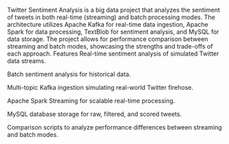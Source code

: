 Twitter Sentiment Analysis is a big data project that analyzes the sentiment of tweets in both real-time (streaming) and batch processing modes. 
The architecture utilizes Apache Kafka for real-time data ingestion, Apache Spark for data processing, TextBlob for sentiment analysis, and MySQL for data storage. 
The project allows for performance comparison between streaming and batch modes, showcasing the strengths and trade-offs of each approach.
Features
Real-time sentiment analysis of simulated Twitter data streams.

Batch sentiment analysis for historical data.

Multi-topic Kafka ingestion simulating real-world Twitter firehose.

Apache Spark Streaming for scalable real-time processing.

MySQL database storage for raw, filtered, and scored tweets.

Comparison scripts to analyze performance differences between streaming and batch modes.
